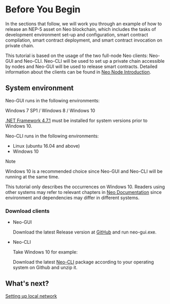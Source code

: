 # Before You Begin

In the sections that follow, we will work you through an example of how to release an NEP-5 asset on Neo blockchain, which includes the tasks of development environment set-up and configuration, smart contract compilation, smart contract deployment, and smart contract invocation on private chain.

This tutorial is based on the usage of the two full-node Neo clients: Neo-GUI and Neo-CLI. Neo-CLI will be used to set up a private chain accessible by nodes and Neo-GUI will be used to release smart contracts. Detailed information about the clients can be found in [Neo Node Introduction](../../node/introduction.md).

## System environment

Neo-GUI runs in the following environments: 

Windows 7 SP1 / Windows 8 / Windows 10 

[.NET Framework 4.7.1](https://www.microsoft.com/net/download/framework) must be installed for system versions prior to Windows 10. 

Neo-CLI runs in the following environments: 

- Linux (ubuntu 16.04 and above)
- Windows 10 

> [!NOTE]
>
> Windows 10 is a recommended choice since Neo-GUI and Neo-CLI will be running at the same time.
>
> This tutorial only describes the occurrences on Windows 10. Readers using other systems may refer to relevant chapters in [Neo Documentation](../../index.md) since environment and dependencies may differ in different systems.

### Download clients 

- Neo-GUI

  Download the latest Release version at [GitHub](https://github.com/neo-project/neo-gui/releases) and run neo-gui.exe.

- Neo-CLI

  Take Windows 10 for example:

  Download the latest [Neo-CLI](https://github.com/neo-project/neo-cli/releases) package according to your operating system on Github and unzip it.

## What's next?

[Setting up local network](enviroment.md)